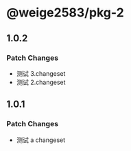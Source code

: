 # @weige2583/pkg-2

## 1.0.2

### Patch Changes

- 测试 3.changeset
- 测试 2.changeset

## 1.0.1

### Patch Changes

- 测试 a changeset
